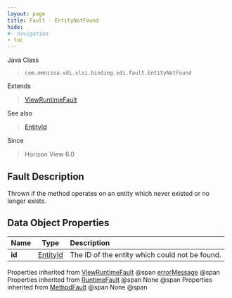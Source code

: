 ```yaml
---
layout: page
title: Fault - EntityNotFound
hide:
#- navigation
- toc
---
```






Java Class
> `com.omnissa.vdi.vlsi.binding.vdi.fault.EntityNotFound`

Extends
> [ViewRuntimeFault](vdi.fault.ViewRuntimeFault.md)

See also
> [EntityId](vdi.EntityId.md)

Since
> Horizon View 6.0


## Fault Description

Thrown if the method operates on an entity which never existed or no longer exists.

## Data Object Properties

 Name | Type | Description
:---|:---:|:---
**id**| [EntityId](vdi.EntityId.md)|  The ID of the entity which could not be found.
Properties inherited from [ViewRuntimeFault](vdi.fault.ViewRuntimeFault.md) @span
[errorMessage](vdi.fault.ViewRuntimeFault.md#errorMessage) @span
Properties inherited from [RuntimeFault](vmodl.RuntimeFault.md) @span
None @span
Properties inherited from [MethodFault](vmodl.MethodFault.md) @span
None @span
 


 

